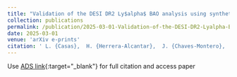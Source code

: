 ```yaml
---
title: "Validation of the DESI DR2 Ly$alpha$ BAO analysis using synthetic datasets"
collection: publications
permalink: /publication/2025-03-01-Validation-of-the-DESI-DR2-Lyalpha-BAO-analysis-using-synthetic-datasets
date: 2025-03-01
venue: 'arXiv e-prints'
citation: ' L. {Casas},  H. {Herrera-Alcantar},  J. {Chaves-Montero},  A. {Cuceu},  A. {Font-Ribera},  M. {Lokken} et al.&quot;Validation of the DESI DR2 Ly$alpha$ BAO analysis using synthetic datasets.&quot; arXiv e-prints, 2025.'
---
```

Use [ADS link](https://ui.adsabs.harvard.edu/abs/2025arXiv250314741C){:target="_blank"} for full citation and access paper
